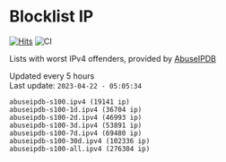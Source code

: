 # Blocklist IP

[![Hits](https://hits.seeyoufarm.com/api/count/incr/badge.svg?url=https%3A%2F%2Fgithub.com%2Fborestad%2Fblocklist-ip%2F&count_bg=%2379C83D&title_bg=%23555555&icon=&icon_color=%23E7E7E7&title=hits&edge_flat=false)](https://hits.seeyoufarm.com)  ![CI](https://img.shields.io/github/workflow/status/borestad/blocklist-ip/CI?style=flat-square)

Lists with worst IPv4 offenders, provided by [AbuseIPDB](https://www.abuseipdb.com/)

<!-- FOOTER-PLACEHOLDER -->
Updated every 5 hours<br>
Last update: `2023-04-22 - 05:05:34`
```
abuseipdb-s100.ipv4 (19141 ip)
abuseipdb-s100-1d.ipv4 (36704 ip)
abuseipdb-s100-2d.ipv4 (46993 ip)
abuseipdb-s100-3d.ipv4 (53891 ip)
abuseipdb-s100-7d.ipv4 (69480 ip)
abuseipdb-s100-30d.ipv4 (102336 ip)
abuseipdb-s100-all.ipv4 (276304 ip)
```
